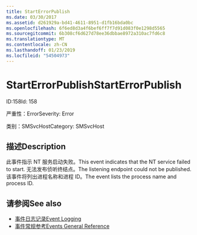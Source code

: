 ```yaml
---
title: StartErrorPublish
ms.date: 03/30/2017
ms.assetid: d261929a-bd41-4611-8951-d1fb16bda0bc
ms.openlocfilehash: 6f6ed8d3a4f6bef6ff7f7d91d083f0e1298d5565
ms.sourcegitcommit: 6b308cf6d627d78ee36dbbae8972a310ac7fd6c8
ms.translationtype: MT
ms.contentlocale: zh-CN
ms.lasthandoff: 01/23/2019
ms.locfileid: "54504973"
---
```

# <a name="starterrorpublish"></a><span data-ttu-id="b5fb2-102">StartErrorPublish</span><span class="sxs-lookup"><span data-stu-id="b5fb2-102">StartErrorPublish</span></span>
<span data-ttu-id="b5fb2-103">ID:158</span><span class="sxs-lookup"><span data-stu-id="b5fb2-103">Id: 158</span></span>  
  
 <span data-ttu-id="b5fb2-104">严重性：Error</span><span class="sxs-lookup"><span data-stu-id="b5fb2-104">Severity: Error</span></span>  
  
 <span data-ttu-id="b5fb2-105">类别：SMSvcHost</span><span class="sxs-lookup"><span data-stu-id="b5fb2-105">Category: SMSvcHost</span></span>  
  
## <a name="description"></a><span data-ttu-id="b5fb2-106">描述</span><span class="sxs-lookup"><span data-stu-id="b5fb2-106">Description</span></span>  
 <span data-ttu-id="b5fb2-107">此事件指示 NT 服务启动失败。</span><span class="sxs-lookup"><span data-stu-id="b5fb2-107">This event indicates that the NT service failed to start.</span></span> <span data-ttu-id="b5fb2-108">无法发布侦听终结点。</span><span class="sxs-lookup"><span data-stu-id="b5fb2-108">The listening endpoint could not be published.</span></span> <span data-ttu-id="b5fb2-109">该事件将列出进程名称和进程 ID。</span><span class="sxs-lookup"><span data-stu-id="b5fb2-109">The event lists the process name and process ID.</span></span>  
  
## <a name="see-also"></a><span data-ttu-id="b5fb2-110">请参阅</span><span class="sxs-lookup"><span data-stu-id="b5fb2-110">See also</span></span>
- [<span data-ttu-id="b5fb2-111">事件日志记录</span><span class="sxs-lookup"><span data-stu-id="b5fb2-111">Event Logging</span></span>](../../../../../docs/framework/wcf/diagnostics/event-logging/index.md)
- [<span data-ttu-id="b5fb2-112">事件常规参考</span><span class="sxs-lookup"><span data-stu-id="b5fb2-112">Events General Reference</span></span>](../../../../../docs/framework/wcf/diagnostics/event-logging/events-general-reference.md)
